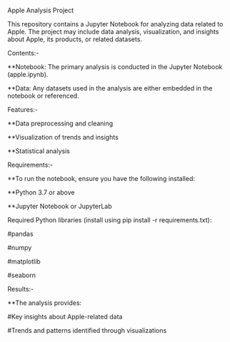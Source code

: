 Apple Analysis Project

This repository contains a Jupyter Notebook for analyzing data related to Apple. The project may include data analysis, visualization, and insights about Apple, its products, or related datasets.

Contents:-

**Notebook: The primary analysis is conducted in the Jupyter Notebook (apple.ipynb).

**Data: Any datasets used in the analysis are either embedded in the notebook or referenced.

Features:-

**Data preprocessing and cleaning

**Visualization of trends and insights

**Statistical analysis

Requirements:-

**To run the notebook, ensure you have the following installed:

**Python 3.7 or above

**Jupyter Notebook or JupyterLab

Required Python libraries (install using pip install -r requirements.txt):

#pandas

#numpy

#matplotlib

#seaborn



Results:-

**The analysis provides:

#Key insights about Apple-related data

#Trends and patterns identified through visualizations


